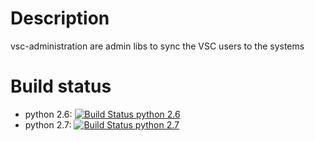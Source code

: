 # Description
vsc-administration are admin libs to sync the VSC users to the systems

# Build status
- python 2.6: [![Build Status python 2.6](https://jenkins1.ugent.be/buildStatus/icon?job=vsc-administration-py26)](https://jenkins1.ugent.be/view/VSC%20tools/job/vsc-administration-py26/)
- python 2.7: [![Build Status python 2.7](https://jenkins1.ugent.be/buildStatus/icon?job=vsc-administration-py27)](https://jenkins1.ugent.be/view/VSC%20tools/job/vsc-administration-py27/)
